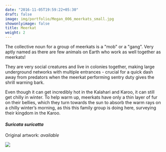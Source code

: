 ```yaml
---
date: "2016-11-05T19:59:22+05:30"
draft: false
image: img/portfolio/Megan_006_meerkats_small.jpg
showonlyimage: false
title: Meerkat
weight: 2
---
```


The collective noun for a group of meerkats is a "mob" or a "gang". Very aptly named as there are few animals on Earth who work as well together as meerkats! 

<!--more-->

They are very social creatures and live in colonies together, making large underground networks with multiple entrances - crucial for a quick dash away from predators when the meerkat performing sentry duty gives the shrill warning bark. 

Even though it can get incredibly hot in the Kalahari and Karoo, it can still get chilly in winter. To help warm up, meerkats have only a thin layer of fur on their bellies, which they turn towards the sun to absorb the warm rays on a chilly winter’s morning, as this this family group is doing here, surveying their kingdom in the Karoo. 

#### *Suricata suricatta*
Original artwork: *available*

![][1]

[1]: /img/portfolio/Megan_006_meerkats.png

